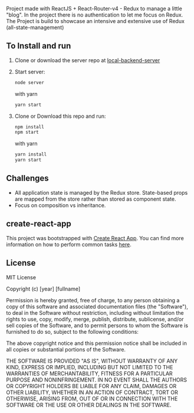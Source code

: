 Project made with ReactJS + React-Router-v4 - Redux to manage a little "blog". In the project there is no authentication to let me focus on Redux.
The Project is build to showcase an intensive and extensive use of Redux (all-state-management)

## To Install and run

1. Clone or download the server repo at [local-backend-server](https://github.com/Utnapishtim86/reactnd-project-readable-starter)

2. Start server:

    ```bash
    node server
    ```

    with yarn
    ```bash
    yarn start
    ```

3. Clone or Download this repo and run:

    ```bash
    npm install
    npm start
    ```

    with yarn
    ```bash
    yarn install
    yarn start
    ```

## Challenges
* All application state is managed by the Redux store. State-based props are mapped from the store rather than stored as component state.
* Focus on composition vs inheritance.

## create-react-app

This project was bootstrapped with [Create React App](https://github.com/facebookincubator/create-react-app). You can find more information on how to perform common tasks [here](https://github.com/facebookincubator/create-react-app/blob/master/packages/react-scripts/template/README.md).

## License

MIT License

Copyright (c) [year] [fullname]

Permission is hereby granted, free of charge, to any person obtaining a copy
of this software and associated documentation files (the "Software"), to deal
in the Software without restriction, including without limitation the rights
to use, copy, modify, merge, publish, distribute, sublicense, and/or sell
copies of the Software, and to permit persons to whom the Software is
furnished to do so, subject to the following conditions:

The above copyright notice and this permission notice shall be included in all
copies or substantial portions of the Software.

THE SOFTWARE IS PROVIDED "AS IS", WITHOUT WARRANTY OF ANY KIND, EXPRESS OR
IMPLIED, INCLUDING BUT NOT LIMITED TO THE WARRANTIES OF MERCHANTABILITY,
FITNESS FOR A PARTICULAR PURPOSE AND NONINFRINGEMENT. IN NO EVENT SHALL THE
AUTHORS OR COPYRIGHT HOLDERS BE LIABLE FOR ANY CLAIM, DAMAGES OR OTHER
LIABILITY, WHETHER IN AN ACTION OF CONTRACT, TORT OR OTHERWISE, ARISING FROM,
OUT OF OR IN CONNECTION WITH THE SOFTWARE OR THE USE OR OTHER DEALINGS IN THE
SOFTWARE.